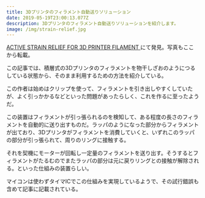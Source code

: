 ```yaml
---
title: 3Dプリンタのフィラメント自動送りソリューション
date: 2019-05-19T23:00:13.077Z
description: 3Dプリンタのフィラメント自動送りソリューションを紹介します。
image: /img/strain-relief.jpg
---
```

[ACTIVE STRAIN RELIEF FOR 3D PRINTER FILAMENT](https://harariprojects.com/2019/02/06/active-strain-relief-for-3d-printer-filament/)にて発見。写真もここから転載。

この記事では、積層式の3Dプリンタのフィラメントを物干しざおのようにつるしている状態から、そのまま利用するための方法を紹介している。

この作者は始めはクリップを使って、フィラメントを引き出しやすくしていたが、よく引っかかるなどといった問題があったらしく、これを作るに至ったようだ。

この装置はフィラメントが引っ張られるのを検知して、ある程度の長さのフィラメントを自動的に送り出すものだ。ラッパのようになった部分からフィラメントが出ており、3Dプリンタがフィラメントを消費していくと、いずれこのラッパの部分が引っ張られて、周りのリングに接触する。

それを契機にモーターが回転し一定量のフィラメントを送り出す。そうするとフィラメントがたるむのでまたラッパの部分は元に戻りリングとの接触が解除される。といった仕組みの装置らしい。

マイコンは使わずタイマICでこの仕組みを実現しているようで、その試行錯誤も含めて記事に記載されている。

